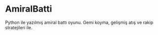 # AmiralBatti
Python ile yazılmış amiral battı oyunu. Gemi koyma, gelişmiş atış ve rakip stratejileri ile.
